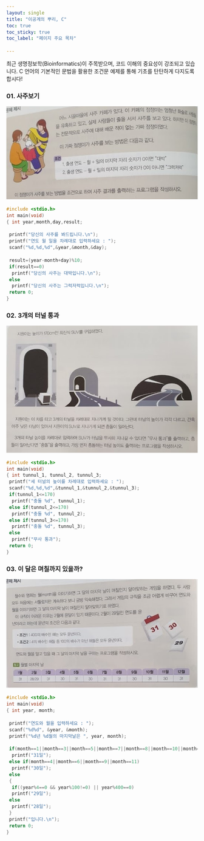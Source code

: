 ```yaml
---
layout: single
title: "이공계의 뿌리, C" 
toc: true
toc_sticky: true
toc_label: "페이지 주요 목차" 

---
```

최근 생명정보학(Bioinformatics)이 주목받으며, 코드 이해의 중요성이 강조되고 있습니다. C 언어의 기본적인 문법을
활용한 조건문 예제를 통해 기초를 탄탄하게 다지도록 합시다!


### 01. 사주보기
![saju](/assets/images/prophecy.png)
~~~c
#include <stdio.h>
int main(void)
{ int year,month,day,result;

 printf("당신의 사주를 봐드립니다.\n");
 printf("연도 월 일을 차례대로 입력하세요 : ");
 scanf("%d,%d,%d",&year,&month,&day);

 result=(year-month+day)%10;
 if(result==0)
  printf("당신의 사주는 대박입니다.\n");
 else
  printf("당신의 사주는 그럭저럭입니다.\n");
 return 0;
}
~~~ 

### 02. 3개의 터널 통과
![tunnel](/assets/images/tunnel.png)
~~~c
#include <stdio.h>
int main(void)
{ int tunnul_1, tunnul_2, tunnul_3;
 printf("세 터널의 높이를 차례대로 입력하세요 : ");
 scanf("%d,%d,%d",&tunnul_1,&tunnul_2,&tunnul_3);
 if(tunnul_1<=170)
  printf("충돌 %d", tunnul_1);
 else if(tunnul_2<=170)
  printf("충돌 %d", tunnul_2);
 else if(tunnul_3<=170)
  printf("충돌 %d", tunnul_3);
 else
  printf("무사 통과");
 return 0;
}
~~~ 

### 03. 이 달은 며칠까지 있을까?
![leapyear](/assets/images/leapyear.png)
~~~c
#include <stdio.h>
int main(void)
{ int year, month;

 printf("연도와 월을 입력하세요 : ");
 scanf("%d%d", &year, &month);
 printf("%d년 %d월의 마지막날은 ", year, month);

 if(month==1||month==3||month==5||month==7||month==8||month==10||month==12)
  printf("31일");
 else if(month==4||month==6||month==9||month==11)
  printf("30일");
 else
 {
  if((year%4==0 && year%100!=0) || year%400==0)
  printf("29일");
 else
  printf("28일");
 }
 printf("입니다.\n");
 return 0;
}
~~~
